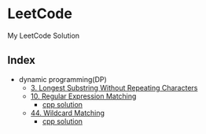 # LeetCode

My LeetCode Solution

## Index

* dynamic programming(DP)
  * [3. Longest Substring Without Repeating Characters](https://leetcode.com/problems/longest-substring-without-repeating-characters/)
  * [10. Regular Expression Matching](https://leetcode.com/problems/regular-expression-matching/)
    * [cpp solution](https://github.com/zerdzhong/LeetCode/blob/master/cpp/problems/10_Regular_Expression_Matching/solution.cpp)
  * [44. Wildcard Matching](https://leetcode.com/problems/wildcard-matching/)
    * [cpp solution](https://github.com/zerdzhong/LeetCode/blob/master/cpp/problems/44_Wildcard_Matching/solution.cpp)

